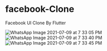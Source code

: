 # facebook-Clone
Facebook UI Clone By Flutter

![WhatsApp Image 2021-07-09 at 7 33 05 PM](https://user-images.githubusercontent.com/73768476/125090313-d5467400-e0ec-11eb-8a24-84bd27e6a50a.jpeg)
![WhatsApp Image 2021-07-09 at 7 33 40 PM](https://user-images.githubusercontent.com/73768476/125090338-dbd4eb80-e0ec-11eb-8319-f073b0894dee.jpeg)
![WhatsApp Image 2021-07-09 at 7 33 45 PM](https://user-images.githubusercontent.com/73768476/125090346-dd061880-e0ec-11eb-8978-b0b60335aab8.jpeg)
